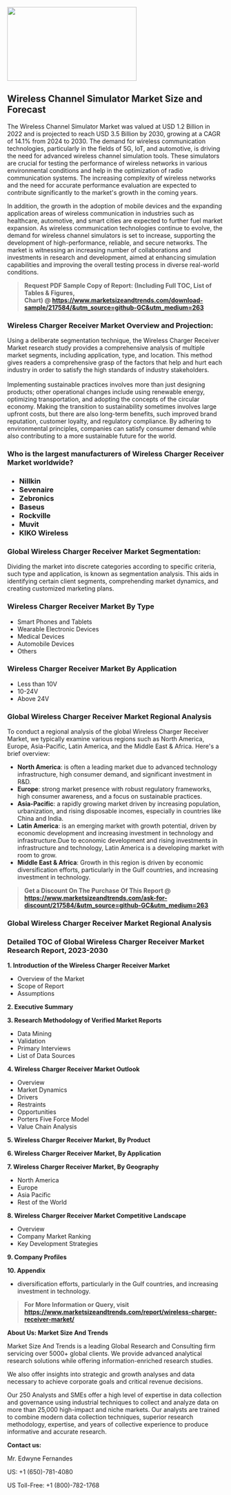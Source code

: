 <p><img class="alignnone size-medium wp-image-20088" src="https://ffe5etoiles.com/wp-content/uploads/2024/12/MST1-300x171.png" alt="" width="300" height="171" /></p><h2>Wireless Channel Simulator Market Size and Forecast</h2><p>The Wireless Channel Simulator Market was valued at USD 1.2 Billion in 2022 and is projected to reach USD 3.5 Billion by 2030, growing at a CAGR of 14.1% from 2024 to 2030. The demand for wireless communication technologies, particularly in the fields of 5G, IoT, and automotive, is driving the need for advanced wireless channel simulation tools. These simulators are crucial for testing the performance of wireless networks in various environmental conditions and help in the optimization of radio communication systems. The increasing complexity of wireless networks and the need for accurate performance evaluation are expected to contribute significantly to the market's growth in the coming years.</p><p>In addition, the growth in the adoption of mobile devices and the expanding application areas of wireless communication in industries such as healthcare, automotive, and smart cities are expected to further fuel market expansion. As wireless communication technologies continue to evolve, the demand for wireless channel simulators is set to increase, supporting the development of high-performance, reliable, and secure networks. The market is witnessing an increasing number of collaborations and investments in research and development, aimed at enhancing simulation capabilities and improving the overall testing process in diverse real-world conditions.</p></p><blockquote id="" class=""><strong>Request PDF Sample Copy of Report: (Including Full TOC, List of Tables &amp; Figures, Chart)&nbsp;@&nbsp;<strong><a href="https://www.marketsizeandtrends.com/download-sample/217584/&utm_source=github-GC&utm_medium=263" target="_blank">https://www.marketsizeandtrends.com/download-sample/217584/&utm_source=github-GC&utm_medium=263</a></strong></strong></blockquote><h3 id="" class="">Wireless Charger Receiver Market&nbsp;Overview and Projection:</h3><p id="" class="">Using a deliberate segmentation technique, the Wireless Charger Receiver Market research study provides a comprehensive analysis of multiple market segments, including application, type, and location. This method gives readers a comprehensive grasp of the factors that help and hurt each industry in order to satisfy the high standards of industry stakeholders. <br /> <br />Implementing sustainable practices involves more than just designing products; other operational changes include using renewable energy, optimizing transportation, and adopting the concepts of the circular economy. Making the transition to sustainability sometimes involves large upfront costs, but there are also long-term benefits, such improved brand reputation, customer loyalty, and regulatory compliance. By adhering to environmental principles, companies can satisfy consumer demand while also contributing to a more sustainable future for the world.</p><h3 id="" class="">Who is the largest manufacturers of&nbsp;Wireless Charger Receiver Market worldwide?</h3><h3 class=""><p><ul><li>Nillkin </li><li> Sevenaire </li><li> Zebronics </li><li> Baseus </li><li> Rockville </li><li> Muvit </li><li> KIKO Wireless</li></ul></p></h3><h3 id="" class="">Global&nbsp;Wireless Charger Receiver Market Segmentation:</h3><p id="" class="">Dividing the market into discrete categories according to specific criteria, such type and application, is known as segmentation analysis. This aids in identifying certain client segments, comprehending market dynamics, and creating customized marketing plans.</p><h3 id="" class="">Wireless Charger Receiver Market&nbsp;By Type</h3><p><p><ul><li>Smart Phones and Tablets</li><li> Wearable Electronic Devices</li><li> Medical Devices</li><li> Automobile Devices</li><li> Others</p></li></ul></p></p><h3 id="" class="">Wireless Charger Receiver Market&nbsp;By Application</h3><p class=""><p><ul><li>Less than 10V</li><li> 10-24V</li><li> Above 24V</li></ul></p></p><h3 id="" class="">Global Wireless Charger Receiver Market Regional Analysis</h3><p id="" class="">To conduct a regional analysis of the global Wireless Charger Receiver Market, we typically examine various regions such as North America, Europe, Asia-Pacific, Latin America, and the Middle East &amp; Africa. Here's a brief overview:</p><ul><li><strong>North America</strong>: is often a leading market due to advanced technology infrastructure, high consumer demand, and significant investment in R&amp;D.</li><li><strong>Europe</strong>: strong market presence with robust regulatory frameworks, high consumer awareness, and a focus on sustainable practices.</li><li><strong>Asia-Pacific</strong>: a rapidly growing market driven by increasing population, urbanization, and rising disposable incomes, especially in countries like China and India.</li><li><strong>Latin America</strong>: is an emerging market with growth potential, driven by economic development and increasing investment in technology and infrastructure.Due to economic development and rising investments in infrastructure and technology, Latin America is a developing market with room to grow.</li><li><strong>Middle East &amp; Africa</strong>: Growth in this region is driven by economic diversification efforts, particularly in the Gulf countries, and increasing investment in technology.</li></ul><blockquote id="" class=""><strong>Get a Discount On The Purchase Of This Report @ <strong><a href="https://www.marketsizeandtrends.com/ask-for-discount/217584/&utm_source=github-GC&utm_medium=263" target="_blank">https://www.marketsizeandtrends.com/ask-for-discount/217584/&utm_source=github-GC&utm_medium=263</a></strong></strong></blockquote><h3 id="" class="">Global Wireless Charger Receiver Market Regional Analysis</h3><h3 id="" class="">Detailed TOC of Global Wireless Charger Receiver Market Research Report, 2023-2030</h3><p id="" class=""><strong>1. Introduction of the Wireless Charger Receiver Market</strong></p><ul><li>Overview of the Market</li><li>Scope of Report</li><li>Assumptions</li></ul><p id="" class=""><strong>2. Executive Summary</strong></p><p id="" class=""><strong>3. Research Methodology of Verified Market Reports</strong></p><ul><li>Data Mining</li><li>Validation</li><li>Primary Interviews</li><li>List of Data Sources</li></ul><p id="" class=""><strong>4. Wireless Charger Receiver Market Outlook</strong></p><ul><li>Overview</li><li>Market Dynamics</li><li>Drivers</li><li>Restraints</li><li>Opportunities</li><li>Porters Five Force Model</li><li>Value Chain Analysis</li></ul><p id="" class=""><strong>5. Wireless Charger Receiver Market, By Product</strong></p><p id="" class=""><strong>6. Wireless Charger Receiver Market, By Application</strong></p><p id="" class=""><strong>7. Wireless Charger Receiver Market, By Geography</strong></p><ul><li>North America</li><li>Europe</li><li>Asia Pacific</li><li>Rest of the World</li></ul><p id="" class=""><strong>8. Wireless Charger Receiver Market Competitive Landscape</strong></p><ul><li>Overview</li><li>Company Market Ranking</li><li>Key Development Strategies</li></ul><p id="" class=""><strong>9. Company Profiles</strong></p><p id="" class=""><strong>10. Appendix</strong></p><ul><li>diversification efforts, particularly in the Gulf countries, and increasing investment in technology.</li></ul><blockquote id="" class=""><strong>For More Information or Query, visit <strong><strong><a href="https://www.marketsizeandtrends.com/report/wireless-charger-receiver-market/" target="_blank">https://www.marketsizeandtrends.com/report/wireless-charger-receiver-market/</a></strong></strong></strong></blockquote><p id="" class=""><strong>About Us: Market Size And Trends</strong></p><p id="" class="">Market Size And Trends is a leading Global Research and Consulting firm servicing over 5000+ global clients. We provide advanced analytical research solutions while offering information-enriched research studies.</p><p id="" class="">We also offer insights into strategic and growth analyses and data necessary to achieve corporate goals and critical revenue decisions.</p><p id="" class="">Our 250 Analysts and SMEs offer a high level of expertise in data collection and governance using industrial techniques to collect and analyze data on more than 25,000 high-impact and niche markets. Our analysts are trained to combine modern data collection techniques, superior research methodology, expertise, and years of collective experience to produce informative and accurate research.</p><p id="" class=""><strong>Contact us:</strong></p><p id="" class="">Mr. Edwyne Fernandes</p><p id="" class="">US: +1 (650)-781-4080</p><p id="" class="">US Toll-Free: +1 (800)-782-1768</p>
